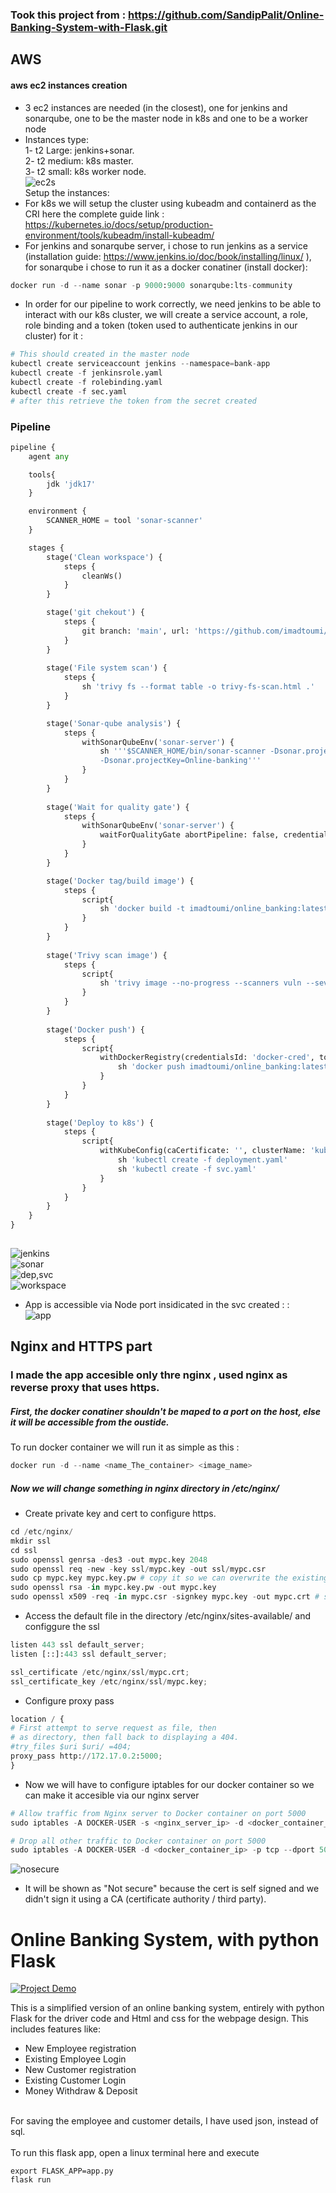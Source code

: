 ### Took this project from : https://github.com/SandipPalit/Online-Banking-System-with-Flask.git

## AWS
#### aws ec2 instances creation
- 3 ec2 instances are needed (in the closest), one for jenkins and sonarqube, one to be the master node in k8s and one to be a worker node </br>
- Instances type: </br>
    1- t2 Large: jenkins+sonar. </br>
    2- t2 medium: k8s master. </br>
    3- t2 small: k8s worker node. </br>
![ec2s](https://github.com/user-attachments/assets/a0077bc1-e3ba-48e8-b938-788735e7159f) </br>
Setup the instances: </br>
- For k8s we will setup the cluster using kubeadm and containerd as the CRI here the complete guide link : https://kubernetes.io/docs/setup/production-environment/tools/kubeadm/install-kubeadm/ </br>
- For jenkins and sonarqube server, i chose to run jenkins as a service (installation guide: https://www.jenkins.io/doc/book/installing/linux/ ), for sonarqube i chose to run it as a docker conatiner (install docker): </br>
```python
docker run -d --name sonar -p 9000:9000 sonarqube:lts-community
```
- In order for our pipeline to work correctly, we need jenkins to be able to interact with our k8s cluster, we will create a service account, a role, role binding and a token (token used to authenticate jenkins in our cluster) for it :
```python
# This should created in the master node
kubectl create serviceaccount jenkins --namespace=bank-app
kubectl create -f jenkinsrole.yaml
kubectl create -f rolebinding.yaml
kubectl create -f sec.yaml
# after this retrieve the token from the secret created
```
### Pipeline
```python
pipeline {
    agent any

    tools{
        jdk 'jdk17'
    }

    environment {
        SCANNER_HOME = tool 'sonar-scanner'
    }

    stages {
        stage('Clean workspace') {
            steps {
                cleanWs()
            }
        }

        stage('git chekout') {
            steps {
                git branch: 'main', url: 'https://github.com/imadtoumi/Online-Banking-System-with-Flask-master.git'
            }
        }
        
        stage('File system scan') {
            steps {
                sh 'trivy fs --format table -o trivy-fs-scan.html .'
            }
        }

        stage('Sonar-qube analysis') {
            steps {
                withSonarQubeEnv('sonar-server') {
                    sh '''$SCANNER_HOME/bin/sonar-scanner -Dsonar.projectName=Online-banking \
                    -Dsonar.projectKey=Online-banking'''
                }
            }
        }
        
        stage('Wait for quality gate') {
            steps {
                withSonarQubeEnv('sonar-server') {
                    waitForQualityGate abortPipeline: false, credentialsId: 'sonar-token'
                }
            }
        }

        stage('Docker tag/build image') {
            steps {
                script{
                    sh 'docker build -t imadtoumi/online_banking:latest .'
                }
            }
        }
        
        stage('Trivy scan image') {
            steps {
                script{
                    sh 'trivy image --no-progress --scanners vuln --severity HIGH,CRITICAL --format table -o image-scan.txt imadtoumi/online_banking:latest'
                }
            }
        }
        
        stage('Docker push') {
            steps {
                script{
                    withDockerRegistry(credentialsId: 'docker-cred', toolName: 'docker') {
                        sh 'docker push imadtoumi/online_banking:latest'
                    }
                }
            }
        }
        
        stage('Deploy to k8s') {
            steps {
                script{
                    withKubeConfig(caCertificate: '', clusterName: 'kubernetes', contextName: '', credentialsId: 'k8s-cred', namespace: 'bank-app', restrictKubeConfigAccess: false, serverUrl: 'https://172.31.15.47:6443') {
                        sh 'kubectl create -f deployment.yaml'
                        sh 'kubectl create -f svc.yaml'
                    }
                }
            }
        }    
    }
}
    
```
![jenkins](https://github.com/user-attachments/assets/f69bf8b7-15a1-464f-95f6-40f8cc6ccade) </br>
![sonar](https://github.com/user-attachments/assets/7c5c333d-c22f-4911-9c86-3d0608235116) </br>
![dep,svc](https://github.com/user-attachments/assets/3c5b782e-c452-4586-b4c8-7015ece4e5e5) </br>
![workspace](https://github.com/user-attachments/assets/b8edf331-e442-4838-9971-8bff79758ffc) </br>
- App is accessible via Node port insidicated in the svc created : <public ip of ec2 instance>:<Port> </br>
![app](https://github.com/user-attachments/assets/43493c3d-f9b0-4299-84c9-c71ff1562ba8)

## Nginx and HTTPS part
### I made the app accesible only thre nginx , used nginx as reverse proxy that uses https. </br>
##### First, the docker conatiner shouldn't be maped to a port on the host, else it will be accessible from the oustide. </br>

To run docker container we will run it as simple as this :
```python
docker run -d --name <name_The_container> <image_name>
```

##### Now we will change something in nginx directory in /etc/nginx/
- Create private key and cert to configure https. </br>
```python
cd /etc/nginx/
mkdir ssl
cd ssl
sudo openssl genrsa -des3 -out mypc.key 2048
sudo openssl req -new -key ssl/mypc.key -out ssl/mypc.csr
sudo cp mypc.key mypc.key.pw # copy it so we can overwrite the existing file with now password, why ? bc if we use key with password whenever nginx restart it will keep asking us the password
sudo openssl rsa -in mypc.key.pw -out mypc.key
sudo openssl x509 -req -in mypc.csr -signkey mypc.key -out mypc.crt # self signing
```

- Access the default file in the directory /etc/nginx/sites-available/ and configgure the ssl
```python
listen 443 ssl default_server;
listen [::]:443 ssl default_server;

ssl_certificate /etc/nginx/ssl/mypc.crt;
ssl_certificate_key /etc/nginx/ssl/mypc.key;
```

- Configure proxy pass
```python
location / {
# First attempt to serve request as file, then
# as directory, then fall back to displaying a 404.
#try_files $uri $uri/ =404;
proxy_pass http://172.17.0.2:5000;
}
```
- Now we will have to configure iptables for our docker container so we can make it accesible via our nginx server
```python
# Allow traffic from Nginx server to Docker container on port 5000
sudo iptables -A DOCKER-USER -s <nginx_server_ip> -d <docker_container_ip> -p tcp --dport 5000 -j ACCEPT

# Drop all other traffic to Docker container on port 5000
sudo iptables -A DOCKER-USER -d <docker_container_ip> -p tcp --dport 5000 -j DROP
```
![nosecure](https://github.com/imadtoumi/Online-Banking-System-with-Flask-master/assets/41326066/77ae08f9-4fe3-4eb5-95d3-6b8326066d0f) </br>
- It will be shown as "Not secure" because the cert is self signed and we didn't sign it using a CA (certificate authority / third party).<br>

# Online Banking System, with python Flask

[![Project Demo](https://img.youtube.com/vi/E0A_Z9ybDeo/0.jpg)](https://www.youtube.com/watch?v=E0A_Z9ybDeo)

This is a simplified version of an online banking system, entirely with python Flask for the driver code and Html and css for the webpage design.
This includes features like:
* New Employee registration
* Existing Employee Login
* New Customer registration
* Existing Customer Login
* Money Withdraw & Deposit

<br>
For saving the employee and customer details, I have used json, instead of sql.

<br>
<br>
To run this flask app, open a linux terminal here and execute 

`export FLASK_APP=app.py` <br> `flask run`
